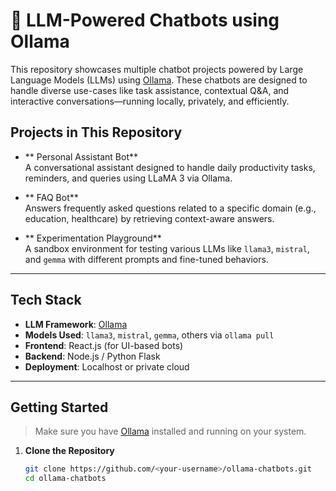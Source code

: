 # 💬 LLM-Powered Chatbots using Ollama

This repository showcases multiple chatbot projects powered by Large Language Models (LLMs) using [Ollama](https://ollama.com). These chatbots are designed to handle diverse use-cases like task assistance, contextual Q&A, and interactive conversations—running locally, privately, and efficiently.

##  Projects in This Repository

- ** Personal Assistant Bot**  
  A conversational assistant designed to handle daily productivity tasks, reminders, and queries using LLaMA 3 via Ollama.

- ** FAQ Bot**  
  Answers frequently asked questions related to a specific domain (e.g., education, healthcare) by retrieving context-aware answers.

- ** Experimentation Playground**  
  A sandbox environment for testing various LLMs like `llama3`, `mistral`, and `gemma` with different prompts and fine-tuned behaviors.

---

##  Tech Stack

- **LLM Framework**: [Ollama](https://ollama.com)  
- **Models Used**: `llama3`, `mistral`, `gemma`, others via `ollama pull`
- **Frontend**: React.js (for UI-based bots)  
- **Backend**: Node.js / Python Flask  
- **Deployment**: Localhost or private cloud

---

##  Getting Started

>  Make sure you have [Ollama](https://ollama.com/download) installed and running on your system.

1. **Clone the Repository**
   ```bash
   git clone https://github.com/<your-username>/ollama-chatbots.git
   cd ollama-chatbots
